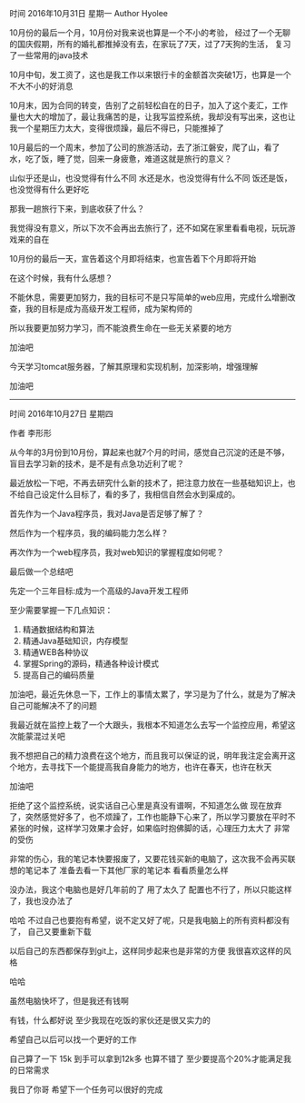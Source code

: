 时间 2016年10月31日 星期一
Author Hyolee

10月份的最后一个月，10月份对我来说也算是一个不小的考验，
经过了一个无聊的国庆假期，所有的婚礼都推掉没有去，在家玩了7天，过了7天狗的生活，
复习了一些常用的java技术

10月中旬，发工资了，这也是我工作以来银行卡的金额首次突破1万，也算是一个不大不小的好消息

10月末，因为合同的转变，告别了之前轻松自在的日子，加入了这个麦汇，工作量也大大的增加了，最让我痛苦的是，让我写监控系统，我却没有写出来，这也让我一个星期压力太大，变得很烦躁，最后不得已，只能推掉了

10月最后的一个周末，参加了公司的旅游活动，去了浙江磐安，爬了山，看了水，吃了饭，睡了觉，回来一身疲惫，难道这就是旅行的意义？

山似乎还是山，也没觉得有什么不同
水还是水，也没觉得有什么不同
饭还是饭，也没觉得有什么更好吃

那我一趟旅行下来，到底收获了什么？

我觉得没有意义，所以下次不会再出去旅行了，还不如窝在家里看看电视，玩玩游戏来的自在

10月份的最后一天，宣告着这个月即将结束，也宣告着下个月即将开始

在这个时候，我有什么感想？

不能休息，需要更加努力，我的目标可不是只写简单的web应用，完成什么增删改查，我的目标是成为高级开发工程师，成为架构师的

所以我要更加努力学习，而不能浪费生命在一些无关紧要的地方

加油吧

今天学习tomcat服务器，了解其原理和实现机制，加深影响，增强理解 

加油吧

---

时间 2016年10月27日 星期四

作者 李形形

从今年的3月份到10月份，算起来也就7个月的时间，感觉自己沉淀的还是不够，盲目去学习新的技术，是不是有点急功近利了呢？

最近放松一下吧，不再去研究什么新的技术了，把注意力放在一些基础知识上，也不给自己设定什么目标了，看的多了，我相信自然会水到渠成的。

首先作为一个Java程序员，我对Java是否足够了解了？

然后作为一个程序员，我的编码能力怎么样？

再次作为一个web程序员，我对web知识的掌握程度如何呢？

最后做一个总结吧

先定一个三年目标:成为一个高级的Java开发工程师

至少需要掌握一下几点知识：

  1. 精通数据结构和算法
  2. 精通Java基础知识，内存模型
  3. 精通WEB各种协议
  4. 掌握Spring的源码，精通各种设计模式
  5. 提高自己的编码质量

加油吧，最近先休息一下，工作上的事情太累了，学习是为了什么，就是为了解决自己可能解决不了的问题

我最近就在监控上栽了一个大跟头，我根本不知道怎么去写一个监控应用，希望这次能蒙混过关吧

我不想把自己的精力浪费在这个地方，而且我可以保证的说，明年我注定会离开这个地方，去寻找下一个能提高我自身能力的地方，也许在春天，也许在秋天

加油吧

拒绝了这个监控系统，说实话自己心里是真没有谱啊，不知道怎么做
现在放弃了，突然感觉好多了，也不烦躁了，工作也能静下心来了，所以学习要放在平时不紧张的时候，这样学习效果才会好，如果临时抱佛脚的话，心理压力太大了
非常的受伤

非常的伤心，我的笔记本快要报废了，又要花钱买新的电脑了，这次我不会再买联想的笔记本了
准备去看一下其他厂家的笔记本
看看质量怎么样

没办法，我这个电脑也是好几年前的了
用了太久了
配置也不行了，所以只能这样了，我也没办法了

哈哈
不过自己也要抱有希望，说不定又好了呢，只是我电脑上的所有资料都没有了，
自己又要重新下载


以后自己的东西都保存到git上，这样同步起来也是非常的方便
我很喜欢这样的风格

哈哈

虽然电脑快坏了，但是我还有钱啊

有钱，什么都好说
至少我现在吃饭的家伙还是很又实力的

希望自己以后可以找一个更好的工作

自己算了一下 15k 到手可以拿到12k多
也算不错了
至少要提高个20%才能满足我的日常需求

我日了你哥
希望下一个任务可以很好的完成
